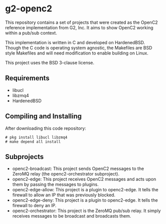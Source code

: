 g2-openc2
=========

This repository contains a set of projects that were created as the
OpenC2 reference implementation from G2, Inc. It aims to show OpenC2
working within a pub/sub context.

This implementation is written in C and developed on HardenedBSD.
Though the C code is operating system agnostic, the Makefiles are BSD
style Makefiles and will need modification to enable building on
Linux.

This project uses the BSD 3-clause license.

Requirements
------------

* libucl
* libzmq4
* HardenedBSD

Compiling and Installing
------------------------

After downloading this code repository:

```
# pkg install libucl libzmq4
# make depend all install
```

Subprojects
-----------

* openc2-broadcast: This project sends OpenC2 messages to the ZeroMQ
  relay (the openc2-orchestrator subproject).
* openc2-edge: This project receives OpenC2 messages and acts upon
  them by passing the messages to plugins.
* openc2-edge-allow: This project is a plugin to openc2-edge. It
  tells the firewall to allow an IP that was previously blocked.
* openc2-edge-deny: This project is a plugin to openc2-edge. It
  tells the firewall to deny an IP.
* openc2-orchestrator: This project is the ZeroMQ pub/sub relay. It
  simply receives messages to be broadcast and broadcasts them.
